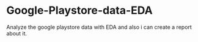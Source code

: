 # Google-Playstore-data-EDA
Analyze the google playstore data with EDA and also i can create a report about it. 
